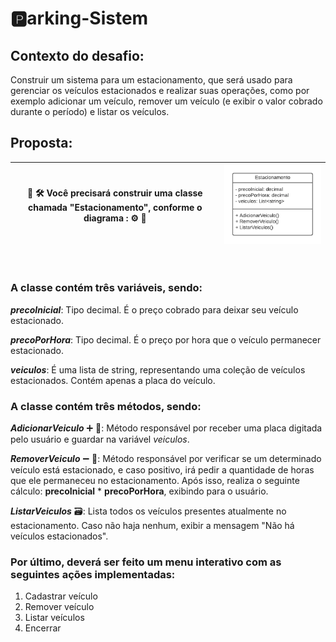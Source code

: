 # 🅿️arking-Sistem 

## Contexto do desafio: 
Construir um sistema para um estacionamento, que será usado para gerenciar os veículos estacionados e realizar suas operações, como por exemplo adicionar um veículo, remover um veículo (e exibir o valor cobrado durante o período) e listar os veículos.

## Proposta:

| 🚧 🛠️ Você precisará construir uma classe chamada "Estacionamento", conforme o diagrama : ⚙️ 🚧 | ![Diagrama Classe Estacionamento](Diagrama/diagrama.png) |
| --- | --- |

<br>

### A classe contém três variáveis, sendo:

***precoInicial***: Tipo decimal. É o preço cobrado para deixar seu veículo estacionado.

***precoPorHora***: Tipo decimal. É o preço por hora que o veículo permanecer estacionado.

***veiculos***: É uma lista de string, representando uma coleção de veículos estacionados. Contém apenas a placa do veículo.

### A classe contém três métodos, sendo:

***AdicionarVeiculo*** ➕ 🚗: Método responsável por receber uma placa digitada pelo usuário e guardar na variável *veiculos*.

***RemoverVeiculo*** ➖ 🚙: Método responsável por verificar se um determinado veículo está estacionado, e caso positivo, irá pedir a quantidade de horas que ele permaneceu no estacionamento. Após isso, realiza o seguinte cálculo: **precoInicial** * **precoPorHora**, exibindo para o usuário.

***ListarVeiculos*** 🗃️: Lista todos os veículos presentes atualmente no estacionamento. Caso não haja nenhum, exibir a mensagem "Não há veículos estacionados".

### Por último, deverá ser feito um menu interativo com as seguintes ações implementadas:
1. Cadastrar veículo
2. Remover veículo
3. Listar veículos
4. Encerrar


